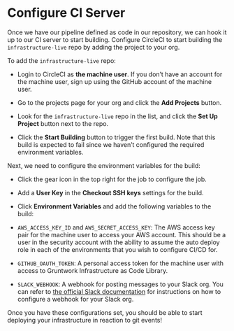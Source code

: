 # Configure CI Server

Once we have our pipeline defined as code in our repository, we can hook it up to our CI server to start building.
Configure CircleCI to start building the `infrastructure-live` repo by adding the project to your org.

To add the `infrastructure-live` repo:

- Login to CircleCI as **the machine user**. If you don’t have an account for the machine user, sign up using the GitHub
  account of the machine user.

- Go to the projects page for your org and click the **Add Projects** button.

- Look for the `infrastructure-live` repo in the list, and click the **Set Up Project** button next to the repo.

- Click the **Start Building** button to trigger the first build. Note that this build is expected to fail since we
  haven’t configured the required environment variables.

Next, we need to configure the environment variables for the build:

- Click the gear icon in the top right for the job to configure the job.

- Add a **User Key** in the **Checkout SSH keys** settings for the build.

- Click **Environment Variables** and add the following variables to the build:

- `AWS_ACCESS_KEY_ID` and `AWS_SECRET_ACCESS_KEY`: The AWS access key pair for the machine user to access your AWS
  account. This should be a user in the security account with the ability to assume the auto deploy role in each of
  the environments that you wish to configure CI/CD for.

- `GITHUB_OAUTH_TOKEN`: A personal access token for the machine user with access to Gruntwork Infrastructure as Code
  Library.

- `SLACK_WEBHOOK`: A webhook for posting messages to your Slack org. You can refer to
  [the official Slack documentation](https://api.slack.com/messaging/webhooks) for instructions on how to configure a
  webhook for your Slack org.

Once you have these configurations set, you should be able to start deploying your infrastructure in reaction to git
events!



<!-- ##DOCS-SOURCER-START
{"sourcePlugin":"Service Catalog Reference","hash":"ca3e9bf2393801b7c80b36a5094453f1"}
##DOCS-SOURCER-END -->
